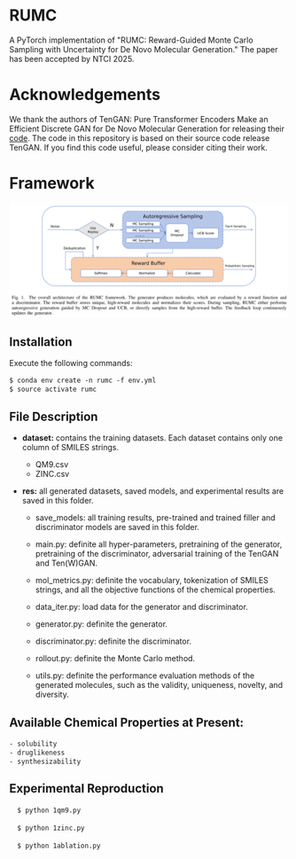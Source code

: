 # RUMC

A PyTorch implementation of "RUMC: Reward-Guided Monte Carlo Sampling with Uncertainty for De Novo Molecular Generation."
The paper has been accepted by NTCI 2025. 

# Acknowledgements
We thank the authors of TenGAN: Pure Transformer Encoders Make an Efficient Discrete GAN for De Novo Molecular Generation for releasing their [code](https://github.com/naruto7283/TenGAN). The code in this repository is based on their source code release TenGAN. If you find this code useful, please consider citing their work.

# Framework
![Overview of RUMC](https://github.com/xulong0826/RUMC/blob/main/RUMC_overview.png)

## Installation
Execute the following commands:
```
$ conda env create -n rumc -f env.yml
$ source activate rumc
```

## File Description

  - **dataset:** contains the training datasets. Each dataset contains only one column of SMILES strings.
	  - QM9.csv
	  - ZINC.csv
   
  - **res:** all generated datasets, saved models, and experimental results are saved in this folder.
	- save_models: all training results, pre-trained and trained filler and discriminator models are saved in this folder.

	- main.py: definite all hyper-parameters, pretraining of the generator, pretraining of the discriminator, adversarial training of the TenGAN and Ten(W)GAN.
		
	- mol_metrics.py: definite the vocabulary, tokenization of SMILES strings, and all the objective functions of the chemical properties.	

	- data_iter.py: load data for the generator and discriminator.

	- generator.py: definite the generator.

	- discriminator.py: definite the discriminator.

	- rollout.py: definite the Monte Carlo method.

	- utils.py: definite the performance evaluation methods of the generated molecules, such as the validity, uniqueness, novelty, and diversity. 

## Available Chemical Properties at Present:
	- solubility
	- druglikeness
	- synthesizability
 
## Experimental Reproduction

```
  $ python 1qm9.py

  $ python 1zinc.py

  $ python 1ablation.py
```
